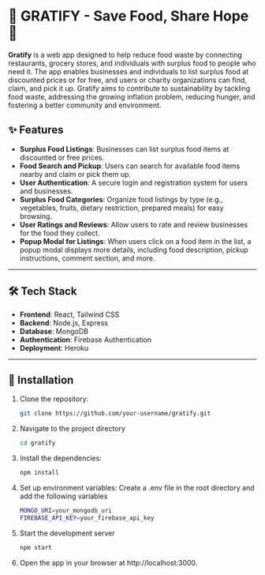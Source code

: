 # 🌱 GRATIFY - Save Food, Share Hope 🤝

**Gratify** is a web app designed to help reduce food waste by connecting restaurants, grocery stores, and individuals with surplus food to people who need it. The app enables businesses and individuals to list surplus food at discounted prices or for free, and users or charity organizations can find, claim, and pick it up. Gratify aims to contribute to sustainability by tackling food waste, addressing the growing inflation problem, reducing hunger, and fostering a better community and environment.

## ✨ Features

- **Surplus Food Listings**: Businesses can list surplus food items at discounted or free prices.
- **Food Search and Pickup**: Users can search for available food items nearby and claim or pick them up.
- **User Authentication**: A secure login and registration system for users and businesses.
- **Surplus Food Categories**: Organize food listings by type (e.g., vegetables, fruits, dietary restriction, prepared meals) for easy browsing.
- **User Ratings and Reviews**: Allow users to rate and review businesses for the food they collect.
- **Popup Modal for Listings**: When users click on a food item in the list, a popup modal displays more details, including food description, pickup instructions, comment section, and more.

---

## 🛠️ Tech Stack

- **Frontend**: React, Tailwind CSS
- **Backend**: Node.js, Express
- **Database**: MongoDB
- **Authentication**: Firebase Authentication
- **Deployment**: Heroku
---

## 🚀 Installation

1. Clone the repository:
   ```bash
   git clone https://github.com/your-username/gratify.git

2. Navigate to the project directory
   ```bash
   cd gratify

3. Install the dependencies:
   ```bash
   npm install

4. Set up environment variables: Create a .env file in the root directory and add the following variables
   ```bash
   MONGO_URI=your_mongodb_uri
   FIREBASE_API_KEY=your_firebase_api_key
5. Start the development server
    ```bash
    npm start
6. Open the app in your browser at http://localhost:3000.


   
